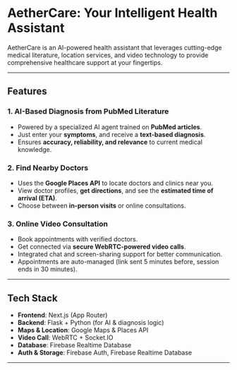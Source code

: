 # AetherCare: Your Intelligent Health Assistant

AetherCare is an AI-powered health assistant that leverages cutting-edge medical literature, location services, and video technology to provide comprehensive healthcare support at your fingertips.

---

## Features

### 1. **AI-Based Diagnosis from PubMed Literature**
- Powered by a specialized AI agent trained on **PubMed articles**.
- Just enter your **symptoms**, and receive a **text-based diagnosis**.
- Ensures **accuracy, reliability, and relevance** to current medical knowledge.

### 2. **Find Nearby Doctors**
- Uses the **Google Places API** to locate doctors and clinics near you.
- View doctor profiles, **get directions**, and see the **estimated time of arrival (ETA)**.
- Choose between **in-person visits** or online consultations.

### 3. **Online Video Consultation**
- Book appointments with verified doctors.
- Get connected via **secure WebRTC-powered video calls**.
- Integrated chat and screen-sharing support for better communication.
- Appointments are auto-managed (link sent 5 minutes before, session ends in 30 minutes).

---

##  Tech Stack

- **Frontend**: Next.js (App Router)  
- **Backend**: Flask + Python (for AI & diagnosis logic)   
- **Maps & Location**: Google Maps & Places API  
- **Video Call**: WebRTC + Socket.IO  
- **Database**: Firebase Realtime Database  
- **Auth & Storage**: Firebase Auth, Firebase Realtime Database 

---
